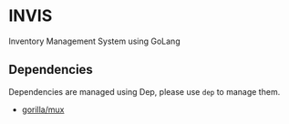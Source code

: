 # INVIS
Inventory Management System using GoLang

## Dependencies
Dependencies are managed using Dep, please use `dep` to manage them.

- [gorilla/mux](https://github.com/gorilla/mux)